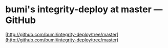 <!--
id: 64257398
link: http://tumblr.atmos.org/post/64257398/bumis-integrity-deploy-at-master-github
slug: bumis-integrity-deploy-at-master-github
date: Thu Dec 11 2008 01:23:59 GMT-0800 (PST)
publish: 2008-12-011
tags: 
title: bumi's integrity-deploy at master — GitHub
-->


bumi's integrity-deploy at master — GitHub
==========================================

[http://github.com/bumi/integrity-deploy/tree/master](http://github.com/bumi/integrity-deploy/tree/master)

